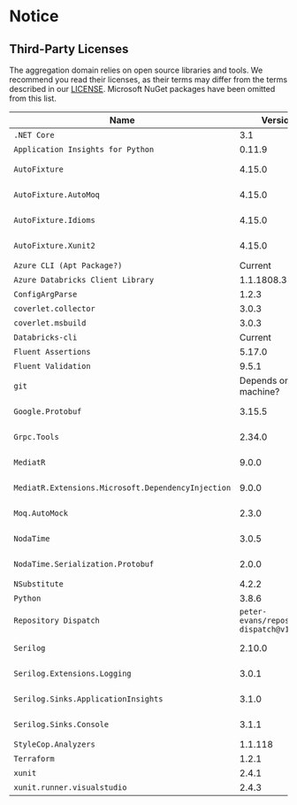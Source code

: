 # Notice

## Third-Party Licenses

The aggregation domain relies on open source libraries and tools.
We recommend you read their licenses, as their terms may differ from the terms described in our [LICENSE](https://github.com/Energinet-DataHub/geh-aggregations/blob/main/LICENSE).
Microsoft NuGet packages have been omitted from this list.

| Name | Version | Url | License |
| -- | -- | -- | -- |
| `.NET Core` | 3.1 | https://dotnet.microsoft.com/download/dotnet/3.1 | MIT |
| `Application Insights for Python` | 0.11.9 | https://pypi.org/project/applicationinsights/0.11.9 | MIT |
| `AutoFixture` | 4.15.0 | https://nugetprodusnc-northcentralus-01.regional.azure-api.net/packages/AutoFixture/4.15.0 | MIT |
| `AutoFixture.AutoMoq` | 4.15.0 | https://nugetprodusnc-northcentralus-01.regional.azure-api.net/packages/AutoFixture.AutoMoq/4.15.0 | MIT |
| `AutoFixture.Idioms` | 4.15.0 | https://nugetprodusnc-northcentralus-01.regional.azure-api.net/packages/AutoFixture.Idioms/4.15.0 | MIT |
| `AutoFixture.Xunit2` | 4.15.0 | https://nugetprodusnc-northcentralus-01.regional.azure-api.net/packages/AutoFixture.Xunit2/4.15.0 | MIT |
| `Azure CLI (Apt Package?)` | Current | ? | ? |
| `Azure Databricks Client Library` | 1.1.1808.3 | https://www.nuget.org/packages/Microsoft.Azure.Databricks.Client/1.1.1808.3 | MIT |
| `ConfigArgParse` | 1.2.3 | https://pypi.org/project/ConfigArgParse/1.2.3 | MIT |
| `coverlet.collector` | 3.0.3 | https://www.nuget.org/packages/coverlet.collector/3.0.3 | MIT |
| `coverlet.msbuild` | 3.0.3 | https://www.nuget.org/packages/coverlet.msbuild/3.0.3 | MIT |
| `Databricks-cli` | Current | https://github.com/databricks/databricks-cli | Apache-2.0 |
| `Fluent Assertions` | 5.17.0 | https://www.nuget.org/packages/FluentAssertions/5.17.0 | Apache-2.0 |
| `Fluent Validation` | 9.5.1 | https://www.nuget.org/packages/FluentValidation/9.5.1 | Apache-2.0 |
| `git` | Depends on build machine? | ? | ? |
| `Google.Protobuf` | 3.15.5 | https://nugetprodusnc-northcentralus-01.regional.azure-api.net/packages/Google.Protobuf/3.15.5 | https://github.com/protocolbuffers/protobuf/blob/master/LICENSE |
| `Grpc.Tools` | 2.34.0 | https://nugetprodusnc-northcentralus-01.regional.azure-api.net/packages/Grpc.Tools/2.34.0 | Apache-2.0 |
| `MediatR` | 9.0.0 | https://nugetprodusnc-northcentralus-01.regional.azure-api.net/packages/MediatR/9.0.0 | Apache-2.0 |
| `MediatR.Extensions.Microsoft.DependencyInjection` | 9.0.0 | https://nugetprodusnc-northcentralus-01.regional.azure-api.net/packages/MediatR.Extensions.Microsoft.DependencyInjection/9.0.0 | Apache-2.0 |
| `Moq.AutoMock` | 2.3.0 | https://nugetprodusnc-northcentralus-01.regional.azure-api.net/packages/Moq.AutoMock/2.3.0 | MIT |
| `NodaTime` | 3.0.5 | https://nugetprodusnc-northcentralus-01.regional.azure-api.net/packages/NodaTime/3.0.5 | Apache-2.0 |
| `NodaTime.Serialization.Protobuf` | 2.0.0 | https://nugetprodusnc-northcentralus-01.regional.azure-api.net/packages/NodaTime.Serialization.Protobuf/2.0.0 | Apache-2.0 |
| `NSubstitute` | 4.2.2 | https://www.nuget.org/packages/NSubstitute/4.2.2 | BSD-3-Clause |
| `Python` | 3.8.6 | https://www.python.org/downloads/release/python-386/ | https://docs.python.org/3/license.html |
| `Repository Dispatch` | `peter-evans/repository-dispatch@v1` | https://github.com/peter-evans/repository-dispatch | MIT |
| `Serilog` | 2.10.0 | https://nugetprodusnc-northcentralus-01.regional.azure-api.net/packages/Serilog/2.10.0 | Apache-2.0 |
| `Serilog.Extensions.Logging` | 3.0.1 | https://nugetprodusnc-northcentralus-01.regional.azure-api.net/packages/Serilog.Extensions.Logging/3.0.1 | Apache-2.0 |
| `Serilog.Sinks.ApplicationInsights` | 3.1.0 | https://nugetprodusnc-northcentralus-01.regional.azure-api.net/packages/Serilog.Sinks.ApplicationInsights/3.1.0 | Apache-2.0 |
| `Serilog.Sinks.Console` | 3.1.1 | https://nugetprodusnc-northcentralus-01.regional.azure-api.net/packages/Serilog.Sinks.Console/3.1.1 | Apache-2.0 |
| `StyleCop.Analyzers` | 1.1.118 | https://www.nuget.org/packages/StyleCop.Analyzers/1.1.118 | Apache-2.0 |
| `Terraform` | 1.2.1 | terraform.io | Mozilla Public License 2.0 |
| `xunit` | 2.4.1 | https://www.nuget.org/packages/xunit/2.4.1 | [xunit license](https://raw.githubusercontent.com/xunit/xunit/master/license.txt) |
| `xunit.runner.visualstudio` | 2.4.3 | https://www.nuget.org/packages/xunit.runner.visualstudio/2.4.3 | [xunit license](https://raw.githubusercontent.com/xunit/xunit/master/license.txt) |
